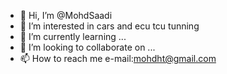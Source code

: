 - 👋 Hi, I’m @MohdSaadi
- 👀 I’m interested in cars and ecu tcu tunning
- 🌱 I’m currently learning ...
- 💞️ I’m looking to collaborate on ...
- 📫 How to reach me e-mail:mohdht@gmail.com

<!---
MohdSaadi/MohdSaadi is a ✨ special ✨ repository because its `README.md` (this file) appears on your GitHub profile.
You can click the Preview link to take a look at your changes.
--->
